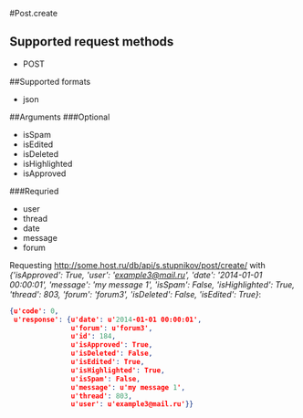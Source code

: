 #Post.create

## Supported request methods 
* POST

##Supported formats
* json

##Arguments
###Optional
* isSpam
* isEdited
* isDeleted
* isHighlighted
* isApproved

###Requried
* user
* thread
* date
* message
* forum

Requesting http://some.host.ru/db/api/s.stupnikov/post/create/ with _{'isApproved': True, 'user': 'example3@mail.ru', 'date': '2014-01-01 00:00:01', 'message': 'my message 1', 'isSpam': False, 'isHighlighted': True, 'thread': 803, 'forum': 'forum3', 'isDeleted': False, 'isEdited': True}_:
```json
{u'code': 0,
 u'response': {u'date': u'2014-01-01 00:00:01',
               u'forum': u'forum3',
               u'id': 184,
               u'isApproved': True,
               u'isDeleted': False,
               u'isEdited': True,
               u'isHighlighted': True,
               u'isSpam': False,
               u'message': u'my message 1',
               u'thread': 803,
               u'user': u'example3@mail.ru'}}
```
